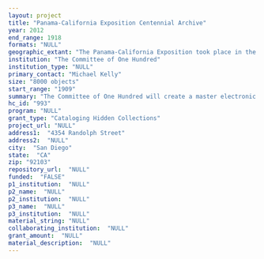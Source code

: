 ```yaml
--- 
layout: project 
title: "Panama-California Exposition Centennial Archive"
year: 2012
end_range: 1918
formats: "NULL"
geographic_extant: "The Panama-California Exposition took place in the City & County of San Diego. Material is widely dispersed among institutions and individuals."
institution: "The Committee of One Hundred"
institution_type: "NULL"
primary_contact: "Michael Kelly"
size: "8000 objects"
start_range: "1909"
summary: "The Committee of One Hundred will create a master electronic finding aid for the Panama-California Exposition Centennial Archive (Archive). This finding aid will include access to historical documents and images that are widely distributed over multiple institutions and individual holdings. The purpose of the Archive is to provide access to material on the making and the execution of the 1915-1916 Panama-California Exposition held in Balboa Park, San Diego, California, and to make available the finding aid and digital surrogates of the historical material itself online before the Exposition's 2015 Centennial. The City of San Diego, the San Diego Public Library, the San Diego History Center (formerly San Diego Historical Society), the San Diego Museum of Man, The Committee of One Hundred, the Friends of Balboa Park, the Spreckels Organ Society, the San Diego Museum of Art, the Irvine Museum of Art, and San Diego State University Special Collections Library have each agreed in principle to contribute material to the Archive. We anticipate discovering unknown material in the hands of individuals. Researchers currently need to visit in person several libraries and pore through boxes of material to uncover the same material scholars before them have found. Primary source material that is not cited in the literature and not included in collection descriptions is practically inaccessible."
hc_id: "993"
program: "NULL"
grant_type: "Cataloging Hidden Collections"
project_url: "NULL"
address1:  "4354 Randolph Street"
address2:  "NULL"
city:  "San Diego"
state:  "CA"
zip: "92103"
repository_url:  "NULL"
funded:  "FALSE"
p1_institution:  "NULL"
p2_name:  "NULL"
p2_institution:  "NULL"
p3_name:  "NULL"
p3_institution:  "NULL"
material_string: "NULL"
collaborating_institution:  "NULL"
grant_amount:  "NULL"
material_description:  "NULL"
---
```


